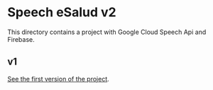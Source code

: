 # Speech eSalud v2

This directory contains a project with Google Cloud Speech Api and Firebase.
## v1

[See the first version of the project](https://github.com/kennethandremm/eSalud).


